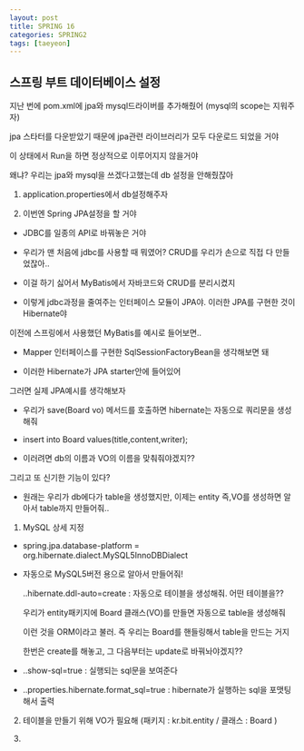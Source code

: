 ```yaml
---
layout: post
title: SPRING 16
categories: SPRING2
tags: [taeyeon]
---
```



## 스프링 부트 데이터베이스 설정

지난 번에 pom.xml에 jpa와 mysql드라이버를 추가해줬어 (mysql의 scope는 지워주자) 

jpa 스타터를 다운받았기 때문에 jpa관련 라이브러리가 모두 다운로드 되었을 거야

이 상태에서 Run을 하면 정상적으로 이루어지지 않을거야

왜냐? 우리는 jpa와 mysql을 쓰겠다고했는데 db 설정을 안해줬잖아

1. application.properties에서 db설정해주자

2. 이번엔 Spring JPA설정을 할 거야

- JDBC를 일종의 API로 바꿔놓은 거야

- 우리가 맨 처음에 jdbc를 사용할 때 뭐였어? CRUD를 우리가 손으로 직접 다 만들었잖아..

- 이걸 하기 싫어서 MyBatis에서 자바코드와 CRUD를 분리시켰지

- 이렇게 jdbc과정을 줄여주는 인터페이스 모듈이 JPA야. 이러한 JPA를 구현한 것이 Hibernate야 

이전에 스프링에서 사용했던 MyBatis를 예시로 들어보면..

- Mapper 인터페이스를 구현한 SqlSessionFactoryBean을 생각해보면 돼

- 이러한 Hibernate가 JPA starter안에 들어있어

그러면 실제 JPA예시를 생각해보자

- 우리가 save(Board vo) 메서드를 호출하면 hibernate는 자동으로 쿼리문을 생성해줘

- insert into Board values(title,content,writer);

- 이러려면 db의 이름과 VO의 이름을 맞춰줘야겠지??

그리고 또 신기한 기능이 있다?

- 원래는 우리가 db에다가 table을 생성했지만, 이제는 entity 즉,VO를 생성하면 알아서 table까지 만들어줘..

1. MySQL 상세 지정

- spring.jpa.database-platform = org.hibernate.dialect.MySQL5InnoDBDialect

- 자동으로 MySQL5버전 용으로 알아서 만들어줘!

  ..hibernate.ddl-auto=create : 자동으로 테이블을 생성해줘. 어떤 테이블을??

  우리가 entity패키지에 Board 클래스(VO)를 만들면 자동으로 table을 생성해줘

  이런 것을 ORM이라고 불러. 즉 우리는 Board를 핸들링해서 table을 만드는 거지

  한번은 create를 해놓고, 그 다음부터는 update로 바꿔놔야겠지??

- ..show-sql=true : 실행되는 sql문을 보여준다

- ..properties.hibernate.format_sql=true : hibernate가 실행하는 sql을 포맷팅해서 출력

2. 테이블을 만들기 위해 VO가 필요해 (패키지 : kr.bit.entity / 클래스 : Board )

3. 





















